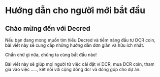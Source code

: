 # Hướng dẫn cho người mới bắt đầu

## Chào mừng đến với Decred

Nếu bạn đang mong muốn tìm hiểu Decred và tiềm năng đầu tư DCR coin, bài viết này sẽ cung cấp những hướng dẫn đơn giản và hữu ích nhất.

Chần chừ gì nữa, chúng ta cùng bắt đầu nào!

Bài viết này sẽ giúp mọi người từ việc cài đặt ví DCR, mua DCR coin, tham gia vào việc ....., kết nối với cộng đồng dcr và đóng góp cho dự án.
